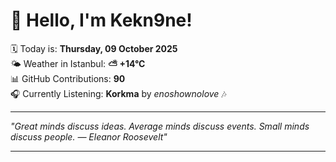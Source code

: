 # 👋 Hello, I'm Kekn9ne!

🗓️ Today is: **Thursday, 09 October 2025**  
🌤️ Weather in Istanbul: **⛅️  +14°C**  
📊 GitHub Contributions: **90**  
🎧 Currently Listening: **Korkma** by *enoshownolove* 🎶

---

_"Great minds discuss ideas. Average minds discuss events. Small minds discuss people. — *Eleanor Roosevelt*"_

---
